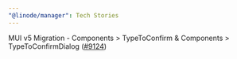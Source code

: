 ```yaml
---
"@linode/manager": Tech Stories
---
```


MUI v5 Migration - Components > TypeToConfirm & Components > TypeToConfirmDialog ([#9124](https://github.com/linode/manager/pull/9124))
